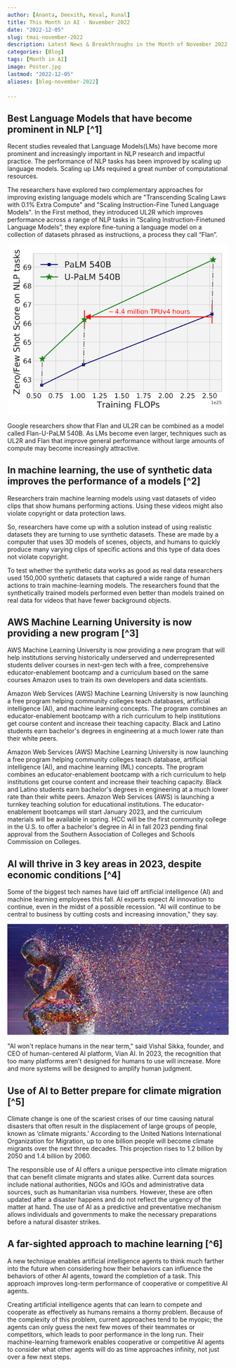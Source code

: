 ```yaml
---
author: [Ananta, Deexith, Keval, Kunal]
title: This Month in AI - November 2022
date: "2022-12-05"
slug: tmai-november-2022
description: Latest News & Breakthroughs in the Month of November 2022 in AI.
categories: [Blog]
tags: [Month in AI]
image: Poster.jpg
lastmod: "2022-12-05"
aliases: [blog-november-2022]

---
```


## Best Language Models that have become prominent in NLP [^1]

Recent studies revealed that Language Models(LMs) have become more prominent and increasingly important in NLP research and impactful practice. The performance of NLP tasks has been improved by scaling up language models. Scaling up LMs required a great number of computational resources.

The researchers have explored two complementary approaches for improving existing language models which are "Transcending Scaling Laws with 0.1% Extra Compute" and "Scaling Instruction-Fine Tuned Language Models".
In the First method, they introduced UL2R which improves performance across a range of NLP tasks in “Scaling Instruction-Finetuned Language Models”, they explore fine-tuning a language model on a collection of datasets phrased as instructions, a process they call “Flan”.

![Compute versus model performance of PaLM 540B and U-PaLM 540B on 26 NLP benchmarks (listed in Table 8 in the paper). U-PaLM 540B continues training PaLM for a very small amount of compute but provides a substantial gain in performance.](LMs.png "Compute versus model performance of PaLM 540B and U-PaLM 540B on 26 NLP benchmarks (listed in Table 8 in the paper). U-PaLM 540B continues training PaLM for a very small amount of compute but provides a substantial gain in performance.")

Google researchers show that Flan and UL2R can be combined as a model called Flan-U-PaLM 540B. As LMs become even larger, techniques such as UL2R and Flan that improve general performance without large amounts of compute may become increasingly attractive.

## In machine learning, the use of synthetic data improves the performance of a models [^2]

Researchers train machine learning models using vast datasets of video clips that show humans performing actions. Using these videos might also violate copyright or data protection laws.

So, researchers have come up with a solution instead of using realistic datasets they are turning to use synthetic datasets. These are made by a computer that uses 3D models of scenes, objects, and humans to quickly produce many varying clips of specific actions and this type of data does not violate copyright.

To test whether the synthetic data works as good as real data researchers used 150,000 synthetic datasets that captured a wide range of human actions to train machine-learning models. The researchers found that the synthetically trained models performed even better than models trained on real data for videos that have fewer background objects.

## AWS Machine Learning University is now providing a new program [^3]

AWS Machine Learning University is now providing a new program that will help institutions serving historically underserved and underrepresented students deliver courses in next-gen tech with a free, comprehensive educator-enablement bootcamp and a curriculum based on the same courses Amazon uses to train its own developers and data scientists.

Amazon Web Services (AWS) Machine Learning University is now launching a free program helping community colleges teach databases, artificial intelligence (AI), and machine learning concepts. The program combines an educator-enablement bootcamp with a rich curriculum to help institutions get course content and increase their teaching capacity. Black and Latino students earn bachelor's degrees in engineering at a much lower rate than their white peers.

Amazon Web Services (AWS) Machine Learning University is now launching a free program helping community colleges teach database, artificial intelligence (AI), and machine learning (ML) concepts. The program combines an educator-enablement bootcamp with a rich curriculum to help institutions get course content and increase their teaching capacity. Black and Latino students earn bachelor's degrees in engineering at a much lower rate than their white peers. Amazon Web Services (AWS) is launching a turnkey teaching solution for educational institutions. The educator-enablement bootcamps will start January 2023, and the curriculum materials will be available in spring. HCC will be the first community college in the U.S. to offer a bachelor's degree in AI in fall 2023 pending final approval from the Southern Association of Colleges and Schools Commission on Colleges.

## AI will thrive in 3 key areas in 2023, despite economic conditions [^4]

Some of the biggest tech names have laid off artificial intelligence (AI) and machine learning employees this fall. AI experts expect AI innovation to continue, even in the midst of a possible recession. "AI will continue to be central to business by cutting costs and increasing innovation," they say.

![](4.jpg)

"AI won't replace humans in the near term," said Vishal Sikka, founder, and CEO of human-centered AI platform, Vian AI. In 2023, the recognition that too many platforms aren't designed for humans to use will increase. More and more systems will be designed to amplify human judgment.

## Use of AI to Better prepare for climate migration [^5]
Climate change is one of the scariest crises of our time causing natural disasters that often result in the displacement of large groups of people, known as ‘climate migrants.’ According to the United Nations International Organization for Migration, up to one billion people will become climate migrants over the next three decades. This projection rises to 1.2 billion by 2050 and 1.4 billion by 2060.

The responsible use of AI offers a unique perspective into climate migration that can benefit climate migrants and states alike. Current data sources include national authorities, NGOs and IGOs and administrative data sources, such as humanitarian visa numbers. However, these are often updated after a disaster happens and do not reflect the urgency of the matter at hand.
The use of AI as a predictive and preventative mechanism allows individuals and governments to make the necessary preparations before a natural disaster strikes.

## A far-sighted approach to machine learning [^6]

A new technique enables artificial intelligence agents to think much farther into the future when considering how their behaviors can influence the behaviors of other AI agents, toward the completion of a task. This approach improves long-term performance of cooperative or competitive AI agents.

Creating artificial intelligence agents that can learn to compete and cooperate as effectively as humans remains a thorny problem. Because of the complexity of this problem, current approaches tend to be myopic; the agents can only guess the next few moves of their teammates or competitors, which leads to poor performance in the long run.
Their machine-learning framework enables cooperative or competitive AI agents to consider what other agents will do as time approaches infinity, not just over a few next steps.

[1]: [https://ai.googleblog.com/2022/11/better-language-models-without-massive.html](https://ai.googleblog.com/2022/11/better-language-models-without-massive.html)
[2]: [https://news.mit.edu/2022/synthetic-data-ai-improvements-1103](https://news.mit.edu/2022/synthetic-data-ai-improvements-1103)
[3]: [https://www.aboutamazon.com/news/aws/aws-launches-new-ai-program-for-community-colleges-msis-hbcus](https://www.aboutamazon.com/news/aws/aws-launches-new-ai-program-for-community-colleges-msis-hbcus)
[4]: [https://venturebeat.com/ai/ai-will-thrive-in-3-areas-despite-economic-conditions-experts-say/](https://venturebeat.com/ai/ai-will-thrive-in-3-areas-despite-economic-conditions-experts-say/)
[5]: [https://www.weforum.org/agenda/2022/11/how-ai-can-help-climate-migration/](https://www.weforum.org/agenda/2022/11/how-ai-can-help-climate-migration/)
[6]: [https://www.sciencedaily.com/releases/2022/11/221123114212.htm](https://www.sciencedaily.com/releases/2022/11/221123114212.htm)
